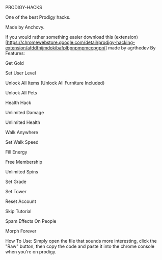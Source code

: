 PRODIGY-HACKS

One of the best Prodigy hacks.

Made by Anchovy.

If you would rather something easier download this (extension)[https://chromewebstore.google.com/detail/prodigy-hacking-extension/afddfnijmdokibafplbpnpmpmccpgpni] made by agrthedev
  By 
Features:

Get Gold

Set User Level

Unlock All Items (Unlock All Furniture Included)

Unlock All Pets

Health Hack

Unlimited Damage

Unlimited Health

Walk Anywhere

Set Walk Speed

Fill Energy

Free Membership

Unlimited Spins

Set Grade

Set Tower

Reset Account

Skip Tutorial

Spam Effects On People

Morph Forever

How To Use:
Simply open the file that sounds more interesting, click the "Raw" button, then copy the code and paste it into the chrome console when you're on prodigy.
